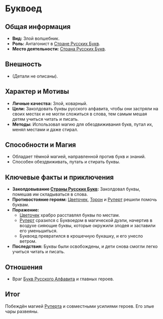 # Буквоед

## Общая информация
- **Вид:** Злой волшебник.
- **Роль:** Антагонист в [Стране Русских Букв](places/strana_russkih_bukv.md).
- **Место деятельности:** [Страна Русских Букв](places/strana_russkih_bukv.md).

## Внешность
- (Детали не описаны).

## Характер и Мотивы
- **Личные качества:** Злой, коварный.
- **Цели:** Заколдовать буквы русского алфавита, чтобы они застряли на своих местах и не могли сложиться в слова, тем самым мешая детям учиться читать и писать.
- **Методы:** Использовал магию для обездвиживания букв, путал их, менял местами и даже стирал.

## Способности и Магия
- Обладает тёмной магией, направленной против букв и знаний.
- Способен обездвиживать, путать и стирать буквы.

## Ключевые факты и приключения
- **Заколдовывание [Страны Русских Букв](places/strana_russkih_bukv.md):** Заколдовал буквы, помешав им складываться в слова.
- **Противостояние героям:** [Цветочек](characters/main_heroes/cvetochek.md), [Торон](characters/main_heroes/toron.md) и [Руперт](characters/main_heroes/rupert.md) решили помочь буквам.
- **Поражение:**
    - [Цветочек](characters/main_heroes/cvetochek.md) храбро расставлял буквы по местам.
    - [Руперт](characters/main_heroes/rupert.md) сразился с Буквоедом в магической дуэли, начертив в воздухе сияющие буквы, которые окружили злодея и заставили его уменьшиться.
    - Буквоед превратился в крошечную букашку, и его унесло ветром.
- **Последствия:** Буквы были освобождены, и дети снова смогли легко учиться читать и писать.

## Отношения
- Враг [Букв Русского Алфавита](characters/friends_allies/bukvy_russkogo_alfavita.md) и главных героев.

## Итог
Побеждён магией [Руперта](characters/main_heroes/rupert.md) и совместными усилиями героев. Его злые чары развеяны.